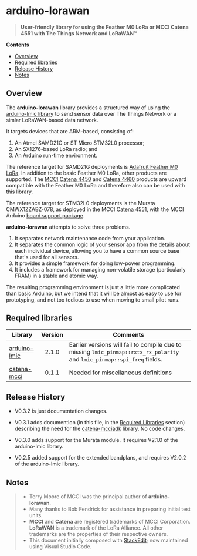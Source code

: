 # arduino-lorawan

> **User-friendly library for using the Feather M0 LoRa or MCCI Catena 4551 with The Things Network and LoRaWAN™**

**Contents**
<!-- TOC depthFrom:2 -->

- [Overview](#overview)
- [Required libraries](#required-libraries)
- [Release History](#release-history)
- [Notes](#notes)

<!-- /TOC -->

## Overview

The **arduino-lorawan** library provides a structured way of using the [arduino-lmic library][0] to send sensor data over The Things Network or a simlar LoRaWAN-based data network.

It targets devices that are ARM-based, consisting of:

1. An Atmel SAMD21G or ST Micro STM32L0 processor;
2. An SX1276-based LoRa radio; and
3. An Arduino run-time environment.

The reference target for SAMD21G deployments is [Adafruit Feather M0 LoRa][1].
In addition to the basic Feather M0 LoRa, other products are supported. The [MCCI][3] [Catena 4450][4] and [Catena 4460][5] products are upward compatible with the Feather M0 LoRa and therefore also can be used with this library.

The reference target for STM32L0 deployments is the Murata CMWX1ZZABZ-078, as deployed in the MCCI [Catena 4551][6], with the MCCI Arduino [board support package][7].

[0]: https://github.com/terrillmoore/arduino-lmic
[1]: https://www.adafruit.com/products/3178
[2]: https://thethings.nyc/
[3]: http://www.mcci.com
[4]: https://store.mcci.com/collections/lorawan-iot-and-the-things-network/products/catena-4450-lorawan-iot-device
[5]: https://store.mcci.com/collections/lorawan-iot-and-the-things-network/products/catena-4460-sensor-wing-w-bme680
[6]: https://store.mcci.com/collections/lorawan-iot-and-the-things-network/products/catena-4551-integrated-lorawan-node
[7]: https://github.com/mcci-catena/arduino-boards

**arduino-lorawan** attempts to solve three problems.

1. It separates network maintenance code from your application.
2. It separates the common logic of your sensor app from the details about each individual device, allowing you to have a common source base that's used for all sensors.
3. It provides a simple framework for doing low-power programming.
4. It includes a framework for managing non-volatile storage (particularly FRAM) in a stable and atomic way.

The resulting programming environment is just a little more complicated than basic Arduino, but we intend that it will be almost as easy to use for prototyping, and not too tedious to use when moving to small pilot runs.

## Required libraries

| Library | Version | Comments |
|---------|:-------:|----------|
| [arduino-lmic](https://github.com/mcci-catena/arduino-lmic) | 2.1.0 | Earlier versions will fail to compile due to missing `lmic_pinmap::rxtx_rx_polarity` and `lmic_pinmap::spi_freq` fields. |
| [catena-mcci](https://github.com/mcci-catena/Catena-mcciadk) | 0.1.1 | Needed for miscellaneous definitions |


## Release History

- V0.3.2 is just documentation changes.

- V0.3.1 adds documention (in this file, in the [Required Libraries](#required-libraries) section) describing the need for the [catena-mcciadk](https://github.com/mcci-catena/Catena-mcciadk) library. No code changes.

- V0.3.0 adds support for the Murata module. It requires V2.1.0 of the arduino-lmic library.

- V0.2.5 added support for the extended bandplans, and requires V2.0.2 of the arduino-lmic library.


## Notes

>  * Terry Moore of MCCI was the principal author of **arduino-lorawan**.
>  * Many thanks to Bob Fendrick for assistance in preparing initial test units.
>  * **MCCI** and **Catena** are registered trademarks of MCCI Corporation. **LoRaWAN** is a trademark of the LoRa Alliance. All other trademarks are the properties of their respective owners.
>  * This document initially composed with [StackEdit](https://stackedit.io/); now maintained using Visual Studio Code.
